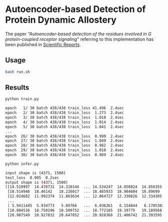 # Autoencoder-based Detection of Protein Dynamic Allostery 

The paper *"Autoencoder-based detection of the residues involved in G protein-coupled receptor signaling"* referring to this implementation has been published in [Scientific Reports](https://doi.org/10.1038/s41598-021-99019-z).

## Usage

```bash
bash run.sh
```

## Results

```bash
python train.py

epoch   1/ 30 batch 438/438 train_loss 41.496  2.4sec
epoch   2/ 30 batch 438/438 train_loss  1.273  2.4sec
epoch   3/ 30 batch 438/438 train_loss  1.018  2.4sec
epoch   4/ 30 batch 438/438 train_loss  1.014  2.4sec
epoch   5/ 30 batch 438/438 train_loss  1.041  2.4sec
...
epoch  26/ 30 batch 438/438 train_loss  0.999  2.4sec
epoch  27/ 30 batch 438/438 train_loss  1.049  2.4sec
epoch  28/ 30 batch 438/438 train_loss  0.982  2.4sec
epoch  29/ 30 batch 438/438 train_loss  1.010  2.4sec
epoch  30/ 30 batch 438/438 train_loss  0.989  2.4sec
```

```bash
python infer.py

input shape is (4371, 1500)
test_loss  0.985  0.2sec
output shape is (4371, 1500)
[[14.519997  14.478731  14.310144  ... 14.534247  14.858824  14.858355 ]
 [18.514946  18.46142   18.226017  ... 18.485933  18.904604  18.89699  ]
 [12.024682  11.992374  11.863634  ... 12.064727  12.330826  12.334305 ]
 ...
 [ 5.9411445  5.934773   5.89766   ...  6.036261   6.154844   6.1705303]
 [18.804516  18.750196  18.509752  ... 18.772165  19.19775   19.189568 ]
 [20.987549  20.927832  20.647852  ... 20.928368  21.406742  21.393595 ]]
```
